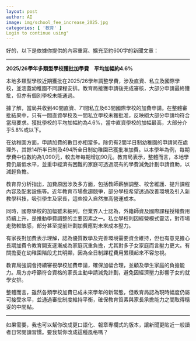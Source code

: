 ```yaml
---
layout: post
author: AI
image: img/school_fee_increase_2025.jpg
categories: [ '教育' ]
Login to continue using"
---
```

好的，以下是依據你提供的內容重寫、擴充至約600字的新聞文章：  

---

**2025/26學年多類型學校獲批加學費　平均加幅約4.6%**  

本地多類型學校近期獲批在2025/26學年調整學費，涉及直資、私立及國際學校，並涵蓋幼稚園不同課程安排。教育局接獲申請後完成審核，大部分申請最終獲批，但亦有個別學校未能通過。  

據了解，當局共收到40間直資、71間私立及63間國際學校的加費申請。在整體審批結果中，只有一間直資學校及一間私立學校未獲批准，反映絕大部分申請均符合當局要求。獲批學校的平均加幅約為4.6%，當中直資學校的加幅最高，大部分介乎5.8%或以下。  

在幼稚園方面，申請加費的數目亦相當多。除仍有2間半日制幼稚園的申請尚在處理外，其餘14所半日制及494所全日制幼稚園已獲批准加費。以本學年為例，每期學費中位數約為1,090元，較去年每期增加90元。教育局表示，整體而言，本地學費仍屬低水平，並重申經濟有困難的家庭可透過既有的學費減免計劃申請資助，以減輕負擔。  

教育界分析指出，加費原因涉及多方面，包括教師薪酬調整、校舍維護、提升課程內容及配套設施等。近年教育市場愈趨競爭，部分學校希望透過改善環境及引入新教學科技，吸引學生及家長，這些投入自然推高營運成本。  

同時，國際學校的加幅雖未細列，但業界人士認為，外籍師資及國際課程授權費用持續上升，是推動學費調整的主要因素之一。私立學校則因經營模式靈活，對市場走勢較敏感，部分甚至提前計劃加費應對未來成本壓力。  

有家長對加費表示理解，認為優質教學及完善環境需要資金維持，但也有意見擔心長期加費令教育開支逐漸成為家庭沉重負擔，尤其對多子女家庭而言壓力更大。有關擔憂在幼稚園階段尤其明顯，因為全日制課程費用累積起來不容忽視。  

教育局強調會持續審視學校加費申請，確保加幅合理，並顧及學生家庭的負擔能力。局方亦呼籲符合資格的家長主動申請減免計劃，避免因經濟壓力影響子女的就學安排。  

整體而言，雖然各類學校加費已成未來學年的新常態，但教育局認為現時幅度仍屬可接受水平，並通過審批制度維持平衡，確保教育質素與家長承擔能力之間取得穩妥的中間點。  

---

如果需要，我也可以幫你改成更口語化、報章專欄式的版本，讓新聞更貼近一般讀者日常閱讀習慣。要我幫你改成這種風格嗎？